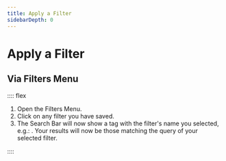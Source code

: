 ```yaml
---
title: Apply a Filter
sidebarDepth: 0
---
```


# Apply a Filter

## Via Filters Menu

:::: flex
1. Open the <router-link to="/elements/filters-menu/">Filters Menu</router-link>.
1. Click on any filter you have saved.
1. The <router-link to="/elements/search-bar/">Search Bar</router-link> will now show a tag with the filter's name you selected, e.g.: <GsfFilterTag :filter="{ name: 'Enhancements' }"/>.
   Your results will now be those matching the query of your selected filter.

<GsfFiltersMenu width="100%"/>
::::

<GsfSearchBar variant="repo" name="Enhancements"/>
